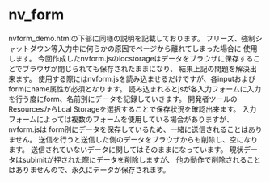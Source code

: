 nv_form
=======
nvform_demo.htmlの下部に同様の説明を記載しております。
フリーズ、強制シャットダウン等入力中に何らかの原因でページから離れてしまった場合に
使用します。
今回作成したnvform.jsのlocstorageはデータをブラウザに保存することでブラウザが閉じられても保存されたままになり、
結果上記の問題を解決出来ます。
使用する際にはnvform.jsを読み込ませるだけですが、各inputおよびformにname属性が必須となります。
読み込まれるとjsが各入力フォームに入力を行う度にform、名前別にデータを記録していきます。
開発者ツールのResourcesからLcal Storageを選択することで保存状況を確認出来ます。
入力フォームによっては複数のフォームを使用している場合がありますが、nvform.jsは
form別にデータを保存しているため、一緒に送信されることはありません。
送信を行うと送信した側のデータをブラウザからも削除し、空になります。
送信されていないデータに関してはそのままになっています。
現状データはsubimitが押された際にデータを削除しますが、
他の動作で削除されることはありませんので、永久にデータが保存されます。
